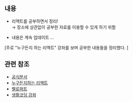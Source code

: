 ## 내용 
 * 리액트를 공부하면서 정리!  
   → 장소에 상관없이 공부한 자료를 이용할 수 있게 하기 위함 
  
 * 내용은 계속 업데이트 ...	 

[주로 "누구든지 하는 리액트" 강좌를 보며 공부한 내용들을 정리했다. ]
  
  
  
## 관련 참조
 * [공식문서](https://ko.reactjs.org/)
 * [누구든지하는 리액트](https://velopert.com/3613)
 * [벨로퍼트](https://react.vlpt.us/)
 * [생활코딩 강좌](https://www.youtube.com/watch?v=XMb0w3KMw00&list=PLuHgQVnccGMCRv6f8H9K5Xwsdyg4sFSdi)
